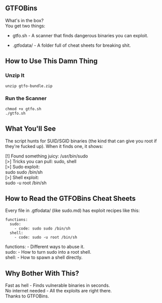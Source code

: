 ## GTFOBins 
What's in the box? <br>
You get two things:<br>

- gtfo.sh - A scanner that finds dangerous binaries you can exploit.<br>

- .gtfodata/ - A folder full of cheat sheets for breaking shit.<br>

## How to Use This Damn Thing<br>

### Unzip It<br>
```
unzip gtfo-bundle.zip
```

### Run the Scanner<br>
```
chmod +x gtfo.sh 
./gtfo.sh 
```

## What You'll See <br>
The script hunts for SUID/SGID binaries (the kind that can give you root if they're fucked up). When it finds one, it shows: <br>

[!] Found something juicy: /usr/bin/sudo <br>
 [>] Tricks you can pull: sudo, shell <br>
 [>] Sudo exploit: <br>
    sudo sudo /bin/sh <br>
 [>] Shell exploit: <br>
    sudo -u root /bin/sh <br>
    
## How to Read the GTFOBins Cheat Sheets <br>
Every file in .gtfodata/ (like sudo.md) has exploit recipes like this: <br>

```
functions: 
  sudo: 
    - code: sudo sudo /bin/sh 
  shell: 
    - code: sudo -u root /bin/sh 
```
functions: - Different ways to abuse it. <br>
sudo: - How to turn sudo into a root shell. <br>
shell: - How to spawn a shell directly. <br>

## Why Bother With This? <br>
Fast as hell - Finds vulnerable binaries in seconds. <br>
No internet needed - All the exploits are right there. <br>
Thanks to GTFOBins.
